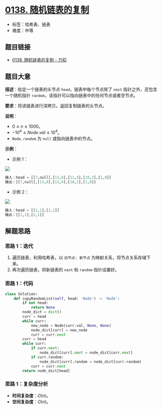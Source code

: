 # [0138. 随机链表的复制](https://leetcode.cn/problems/copy-list-with-random-pointer/)

- 标签：哈希表、链表
- 难度：中等

## 题目链接

- [0138. 随机链表的复制 - 力扣](https://leetcode.cn/problems/copy-list-with-random-pointer/)

## 题目大意

**描述**：给定一个链表的头节点 `head`，链表中每个节点除了 `next` 指针之外，还包含一个随机指针 `random`，该指针可以指向链表中的任何节点或者空节点。

**要求**：将该链表进行深拷贝。返回复制链表的头节点。

**说明**：

- $0 \le n \le 1000$。
- $-10^4 \le Node.val \le 10^4$。
- `Node.random` 为 `null` 或指向链表中的节点。

**示例**：

- 示例 1：

![](https://assets.leetcode-cn.com/aliyun-lc-upload/uploads/2020/01/09/e1.png)

```python
输入：head = [[7,null],[13,0],[11,4],[10,2],[1,0]]
输出：[[7,null],[13,0],[11,4],[10,2],[1,0]]
```

- 示例 2：

![](https://assets.leetcode-cn.com/aliyun-lc-upload/uploads/2020/01/09/e2.png)

```python
输入：head = [[1,1],[2,1]]
输出：[[1,1],[2,1]]
```

## 解题思路

### 思路 1：迭代

1. 遍历链表，利用哈希表，以 `旧节点: 新节点` 为映射关系，将节点关系存储下来。
2. 再次遍历链表，将新链表的 `next` 和 `random` 指针设置好。

### 思路 1：代码

```python
class Solution:
    def copyRandomList(self, head: 'Node') -> 'Node':
        if not head:
            return None
        node_dict = dict()
        curr = head
        while curr:
            new_node = Node(curr.val, None, None)
            node_dict[curr] = new_node
            curr = curr.next
        curr = head
        while curr:
            if curr.next:
                node_dict[curr].next = node_dict[curr.next]
            if curr.random:
                node_dict[curr].random = node_dict[curr.random]
            curr = curr.next
        return node_dict[head]
```

### 思路 1：复杂度分析

- **时间复杂度**：$O(n)$。
- **空间复杂度**：$O(n)$。

